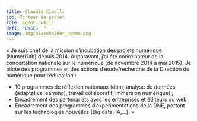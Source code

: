 ```yaml
---
title: Claudio Cimelli
job: Porteur de projet
role: agent-public
defi: "DaSES  "
image: img/placeholder_homme.png
---
```

« Je suis chef de la mission d’incubation des projets numérique (Numéri’lab) depuis 2014. Auparavant, j’ai été coordinateur de la concertation nationale sur le numérique (de novembre 2014 à mai 2015). Je pilote des programmes et des actions d’étude/recherche de la Direction du numérique pour l’éducation :

* 10 programmes de réflexion nationaux (dont, analyse de données (adaptative learning), travail collaboratif, immersion numérique) ;
* Encadrement des partenariats avec les entreprises et éditeurs du web ;
* Encadrement des programmes d’expérimentations de la DNE, portant sur les technologies nouvelles (Big data, IA,…). »